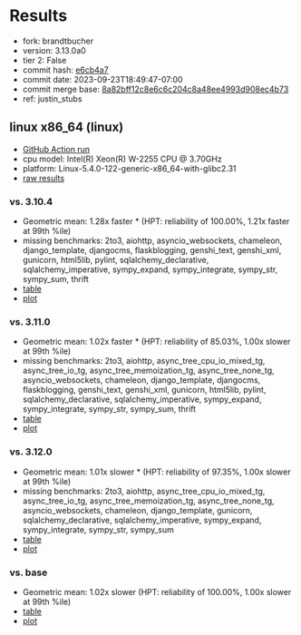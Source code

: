 # Results

- fork: brandtbucher
- version: 3.13.0a0
- tier 2: False
- commit hash: [e6cb4a7](https://github.com/brandtbucher/cpython/commit/e6cb4a7)
- commit date: 2023-09-23T18:49:47-07:00
- commit merge base: [8a82bff12c8e6c6c204c8a48ee4993d908ec4b73](https://github.com/brandtbucher/cpython/commit/8a82bff12c8e6c6c204c8a48ee4993d908ec4b73)
- ref: justin_stubs

## linux x86_64 (linux)

- [GitHub Action run](https://github.com/faster-cpython/benchmarking/actions/runs/6290793017)
- cpu model: Intel(R) Xeon(R) W-2255 CPU @ 3.70GHz
- platform: Linux-5.4.0-122-generic-x86_64-with-glibc2.31
- [raw results](bm-20230923-linux-x86_64-brandtbucher-justin_stubs-3.13.0a0-e6cb4a7.json)

### vs. 3.10.4

- Geometric mean: 1.28x faster \* (HPT: reliability of 100.00%, 1.21x faster at 99th %ile)
- missing benchmarks: 2to3, aiohttp, asyncio_websockets, chameleon, django_template, djangocms, flaskblogging, genshi_text, genshi_xml, gunicorn, html5lib, pylint, sqlalchemy_declarative, sqlalchemy_imperative, sympy_expand, sympy_integrate, sympy_str, sympy_sum, thrift
- [table](bm-20230923-linux-x86_64-brandtbucher-justin_stubs-3.13.0a0-e6cb4a7-vs-3.10.4.md)
- [plot](bm-20230923-linux-x86_64-brandtbucher-justin_stubs-3.13.0a0-e6cb4a7-vs-3.10.4.png)

### vs. 3.11.0

- Geometric mean: 1.02x faster \* (HPT: reliability of 85.03%, 1.00x slower at 99th %ile)
- missing benchmarks: 2to3, aiohttp, async_tree_cpu_io_mixed_tg, async_tree_io_tg, async_tree_memoization_tg, async_tree_none_tg, asyncio_websockets, chameleon, django_template, djangocms, flaskblogging, genshi_text, genshi_xml, gunicorn, html5lib, pylint, sqlalchemy_declarative, sqlalchemy_imperative, sympy_expand, sympy_integrate, sympy_str, sympy_sum, thrift
- [table](bm-20230923-linux-x86_64-brandtbucher-justin_stubs-3.13.0a0-e6cb4a7-vs-3.11.0.md)
- [plot](bm-20230923-linux-x86_64-brandtbucher-justin_stubs-3.13.0a0-e6cb4a7-vs-3.11.0.png)

### vs. 3.12.0

- Geometric mean: 1.01x slower \* (HPT: reliability of 97.35%, 1.00x slower at 99th %ile)
- missing benchmarks: 2to3, aiohttp, async_tree_cpu_io_mixed_tg, async_tree_io_tg, async_tree_memoization_tg, async_tree_none_tg, asyncio_websockets, chameleon, django_template, gunicorn, sqlalchemy_declarative, sqlalchemy_imperative, sympy_expand, sympy_integrate, sympy_str, sympy_sum
- [table](bm-20230923-linux-x86_64-brandtbucher-justin_stubs-3.13.0a0-e6cb4a7-vs-3.12.0.md)
- [plot](bm-20230923-linux-x86_64-brandtbucher-justin_stubs-3.13.0a0-e6cb4a7-vs-3.12.0.png)

### vs. base

- Geometric mean: 1.02x slower (HPT: reliability of 100.00%, 1.00x slower at 99th %ile)
- [table](bm-20230923-linux-x86_64-brandtbucher-justin_stubs-3.13.0a0-e6cb4a7-vs-base.md)
- [plot](bm-20230923-linux-x86_64-brandtbucher-justin_stubs-3.13.0a0-e6cb4a7-vs-base.png)

